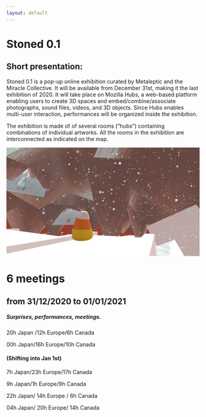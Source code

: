 ```yaml
---
layout: default
---
```

# Stoned 0.1

## Short presentation:
Stoned 0.1  is a pop-up online exhibition curated by Metaleptic and the Miracle Collective. It will be available from December 31st, making it the last exhibition of 2020. It will take place on Mozilla Hubs, a web-based platform enabling users to create 3D spaces and embed/combine/associate photographs, sound files, videos, and 3D objects. Since Hubs enables multi-user interaction, performances will be organized inside the exhibition. 

The exhibition is made of of several rooms (”hubs”) containing combinations of individual artworks. All the rooms in the exhibition are interconnected as indicated on the map.

![Stoned 0.1](https://github.com/gnozo/Stoned/blob/run/assets/img/stoned_isaka2.png?raw=true)

# 6 meetings 
## from 31/12/2020 to 01/01/2021

##### Surprises, performances, meetings.

20h Japan /12h Europe/6h Canada

00h Japan/16h Europe/10h Canada

#### (Shifting into Jan 1st)

7h Japan/23h Europe/17h Canada

9h Japan/1h Europe/9h Canada

22h Japan/ 14h Europe / 6h Canada

04h Japan/ 20h Europe/ 14h Canada
